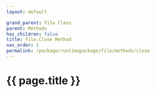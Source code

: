 ```yaml
---
layout: default

grand_parent: File Class
parent: Methods
has_children: false
title: File.Close Method
nav_order: 1
permalink: /package/runtimepackage/file/methods/close
---
```

# {{ page.title }}